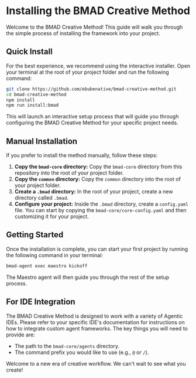 # Installing the BMAD Creative Method

Welcome to the BMAD Creative Method! This guide will walk you through the simple process of installing the framework into your project.

## Quick Install

For the best experience, we recommend using the interactive installer. Open your terminal at the root of your project folder and run the following command:

```bash
git clone https://github.com/ebubenative/bmad-creative-method.git
cd bmad-creative-method
npm install
npm run install:bmad
```

This will launch an interactive setup process that will guide you through configuring the BMAD Creative Method for your specific project needs.

## Manual Installation

If you prefer to install the method manually, follow these steps:

1.  **Copy the `bmad-core` directory:** Copy the `bmad-core` directory from this repository into the root of your project folder.
2.  **Copy the `common` directory:** Copy the `common` directory into the root of your project folder.
3.  **Create a `.bmad` directory:** In the root of your project, create a new directory called `.bmad`.
4.  **Configure your project:** Inside the `.bmad` directory, create a `config.yaml` file. You can start by copying the `bmad-core/core-config.yaml` and then customizing it for your project.

## Getting Started

Once the installation is complete, you can start your first project by running the following command in your terminal:

```bash
bmad-agent exec maestro kickoff
```

The Maestro agent will then guide you through the rest of the setup process.

## For IDE Integration

The BMAD Creative Method is designed to work with a variety of Agentic IDEs. Please refer to your specific IDE's documentation for instructions on how to integrate custom agent frameworks. The key things you will need to provide are:

-   The path to the `bmad-core/agents` directory.
-   The command prefix you would like to use (e.g., `@` or `/`).

Welcome to a new era of creative workflow. We can't wait to see what you create!
